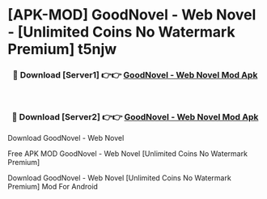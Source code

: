 # [APK-MOD] GoodNovel - Web Novel - [Unlimited Coins No Watermark Premium] t5njw



<div align="center">
<h3>🔴 Download [Server1] 👉👉 <a href="https://momento.my/?title=GoodNovel_-_Web_Novel">GoodNovel - Web Novel Mod Apk</a></h3><br>

<h3>🔴 Download [Server2] 👉👉 <a href="https://momento.my/?title=GoodNovel_-_Web_Novel">GoodNovel - Web Novel Mod Apk</a></h3>
</div>



Download GoodNovel - Web Novel 

Free APK MOD GoodNovel - Web Novel [Unlimited Coins No Watermark Premium]

Download GoodNovel - Web Novel [Unlimited Coins No Watermark Premium] Mod For Android
